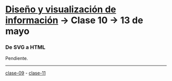 # [Diseño y visualización de información](https://github.com/profesorfaco/aud5v027-2025) → Clase 10 → 13 de mayo

### De SVG a HTML

Pendiente.
_ _ _ _ 

[clase-09](https://github.com/profesorfaco/aud5v027-2025/blob/main/clase-09/README.md) - [clase-11](https://github.com/profesorfaco/aud5v027-2025/blob/main/clase-11/README.md)
